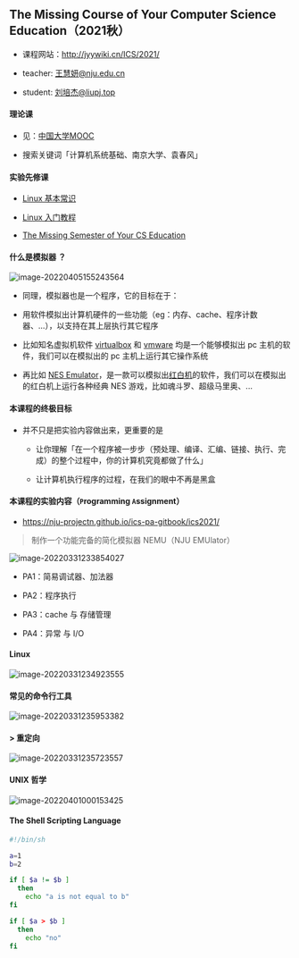 ## The Missing Course of Your Computer Science Education（2021秋）

- 课程网站：http://jyywiki.cn/ICS/2021/

- teacher: 王慧妍@nju.edu.cn

- student: 刘培杰@liupj.top

#### 理论课

- 见：[中国大学MOOC](https://www.icourse163.org/)

- 搜索关键词「计算机系统基础、南京大学、袁春风」

#### 实验先修课

- [Linux 基本常识](https://linux.cn/article-6160-1.html)

- [Linux 入门教程](https://nju-projectn.github.io/ics-pa-gitbook/ics2021/linux.html)

- [The Missing Semester of Your CS Education](https://missing.csail.mit.edu/)

#### 什么是模拟器 ？

![image-20220405155243564](https://aliyun-oss-lpj.oss-cn-qingdao.aliyuncs.com/images/by-picgo/image-20220405155243564.png)

- 同理，模拟器也是一个程序，它的目标在于：

- 用软件模拟出计算机硬件的一些功能（eg：内存、cache、程序计数器、...），以支持在其上层执行其它程序

- 比如知名虚拟机软件 [virtualbox](https://www.virtualbox.org/) 和 [vmware](https://www.vmware.com/) 均是一个能够模拟出 pc 主机的软件，我们可以在模拟出的 pc 主机上运行其它操作系统

- 再比如 [NES Emulator](https://www.emulator-zone.com/doc.php/nes/)，是一款可以模拟出[红白机](https://baike.baidu.com/item/%E7%BA%A2%E7%99%BD%E6%9C%BA/4443886)的软件，我们可以在模拟出的红白机上运行各种经典 NES 游戏，比如魂斗罗、超级马里奥、...

#### 本课程的终极目标

- 并不只是把实验内容做出来，更重要的是

  - 让你理解「在一个程序被一步步（预处理、编译、汇编、链接、执行、完成）的整个过程中，你的计算机究竟都做了什么」

  - 让计算机执行程序的过程，在我们的眼中不再是黑盒

#### 本课程的实验内容（`P`rogramming `A`ssignment）

- https://nju-projectn.github.io/ics-pa-gitbook/ics2021/

> 制作一个功能完备的简化模拟器 NEMU（NJU EMUlator）

![image-20220331233854027](https://aliyun-oss-lpj.oss-cn-qingdao.aliyuncs.com/images/by-picgo/image-20220331233854027.png)

- PA1：简易调试器、加法器

- PA2：程序执行

- PA3：cache 与 存储管理

- PA4：异常 与 I/O

#### Linux

![image-20220331234923555](https://aliyun-oss-lpj.oss-cn-qingdao.aliyuncs.com/images/by-picgo/image-20220331234923555.png)

#### 常见的命令行工具

![image-20220331235953382](https://aliyun-oss-lpj.oss-cn-qingdao.aliyuncs.com/images/by-picgo/image-20220331235953382.png)

#### > 重定向

![image-20220331235723557](https://aliyun-oss-lpj.oss-cn-qingdao.aliyuncs.com/images/by-picgo/image-20220331235723557.png)

#### UNIX 哲学

![image-20220401000153425](https://aliyun-oss-lpj.oss-cn-qingdao.aliyuncs.com/images/by-picgo/image-20220401000153425.png)

#### The Shell Scripting Language

```bash
#!/bin/sh

a=1
b=2

if [ $a != $b ]
  then
    echo "a is not equal to b"
fi

if [ $a > $b ]
  then
    echo "no"
fi
```
